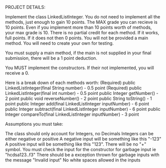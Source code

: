 PROJECT DETAILS:

Implement the class LinkedListInteger. You do not need to implement all the methods, just enough to gain 10 points. The MAX grade you can recieve is 10 points. Even if you implement more than 10 points worth of methods, your max grade is 10. There is no partial credit for each method. If it works, full points. If it does not then 0 points. You will not be provided a main method. You will need to create your own for testing.

You must supply a main method, if the main is not supplied in your final submission, there will be a 1 point deduction.

You MUST implement the constructors. If their not implemented, you will receive a 0.

Here is a break down of each methods worth: (Required) public LinkedListInteger(final String number) - 0.5 point (Required) public LinkedListInteger(final int number) - 0.5 point public Integer getNumber() - 2 point public void reverseNumber() - 2 point public String toString() - 1 point public Integer add(final LinkedListInteger inputNumber) - 6 point public Integer subtract(final LinkedListInteger inputNumber) - 6 point public Integer compareTo(final LinkedListInteger inputNumber) - 3 point

Assumptions you must take:

The class should only account for Integers, no Decimals
Integers can be either negative or positive
A negative input will be something like this "-123"
A positive input will be something like this "123". There will be no "+" symbol.
You must check the input for the constructor for garbage input ie "hcdsa123..f3"
There should be a exception thrown for garbage inputs with the message "Invalid input"
No white spaces allowed in the inputs
